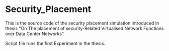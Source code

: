 # Security_Placement
This is the source code of the security placement simulation introduced in thesis "On The placement of security-Related Virtualised Network Functions over Data Center Networks"

Script file runs the first Experiment in the thesis.
